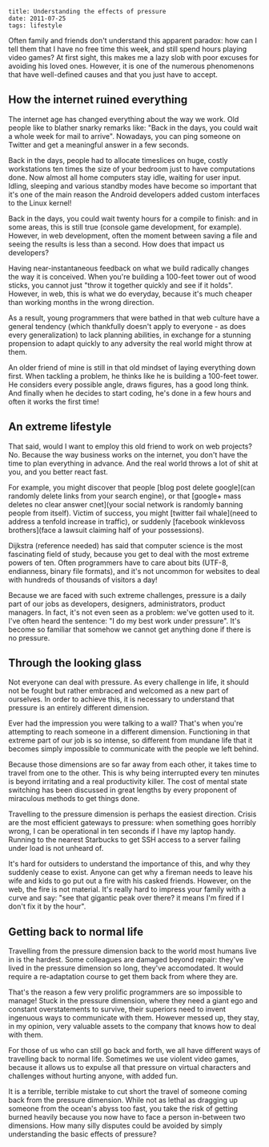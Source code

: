     title: Understanding the effects of pressure
    date: 2011-07-25
    tags: lifestyle

Often family and friends don't understand this apparent paradox: how can I tell them that I have no free time this week, and still spend hours playing video games? At first sight, this makes me a lazy slob with poor excuses for avoiding his loved ones. However, it is one of the numerous phenomenons that have well-defined causes and that you just have to accept.

## How the internet ruined everything

The internet age has changed everything about the way we work. Old people like to blather snarky remarks like: "Back in the days, you could wait a whole week for mail to arrive". Nowadays, you can ping someone on Twitter and get a meaningful answer in a few seconds.

Back in the days, people had to allocate timeslices on huge, costly workstations ten times the size of your bedroom just to have computations done. Now almost all home computers stay idle, waiting for user input. Idling, sleeping and various standby modes have become so important that it's one of the main reason the Android developers added custom interfaces to the Linux kernel!

Back in the days, you could wait twenty hours for a compile to finish: and in some areas, this is still true (console game development, for example). However, in web development, often the moment between saving a file and seeing the results is less than a second. How does that impact us developers?

Having near-instantaneous feedback on what we build radically changes the way it is conceived. When you're building a 100-feet tower out of wood sticks, you cannot just "throw it together quickly and see if it holds". However, in web, this is what we do everyday, because it's much cheaper than working months in the wrong direction.

As a result, young programmers that were bathed in that web culture have a general tendency (which thankfully doesn't apply to everyone - as does every generalization) to lack planning abilities, in exchange for a stunning propension to adapt quickly to any adversity the real world might throw at them.

An older friend of mine is still in that old mindset of laying everything down first. When tackling a problem, he thinks like he is building a 100-feet tower. He considers every possible angle, draws figures, has a good long think. And finally when he decides to start coding, he's done in a few hours and often it works the first time!

## An extreme lifestyle

That said, would I want to employ this old friend to work on web projects? No. Because the way business works on the internet, you don't have the time to plan everything in advance. And the real world throws a lot of shit at you, and you better react fast.

For example, you might discover that people [blog post delete google](can randomly delete links from your search engine), or that [google+ mass deletes no clear answer cnet](your social network is randomly banning people from itself). Victim of success, you might [twitter fail whale](need to address a tenfold increase in traffic), or suddenly [facebook winklevoss brothers](face a lawsuit claiming half of your possessions).

Dijkstra (reference needed) has said that computer science is the most fascinating field of study, because you get to deal with the most extreme powers of ten. Often programmers have to care about bits (UTF-8, endianness, binary file formats), and it's not uncommon for websites to deal with hundreds of thousands of visitors a day!

Because we are faced with such extreme challenges, pressure is a daily part of our jobs as developers, designers, administrators, product managers. In fact, it's not even seen as a problem: we've gotten used to it. I've often heard the sentence: "I do my best work under pressure". It's become so familiar that somehow we cannot get anything done if there is no pressure.

## Through the looking glass

Not everyone can deal with pressure. As every challenge in life, it should not be fought but rather embraced and welcomed as a new part of ourselves. In order to achieve this, it is necessary to understand that pressure is an entirely different dimension.

Ever had the impression you were talking to a wall? That's when you're attempting to reach someone in a different dimension. Functioning in that extreme part of our job is so intense, so different from mundane life that it becomes simply impossible to communicate with the people we left behind.

Because those dimensions are so far away from each other, it takes time to travel from one to the other. This is why being interrupted every ten minutes is beyond irritating and a real productivity killer. The cost of mental state switching has been discussed in great lengths by every proponent of miraculous methods to get things done.

Travelling to the pressure dimension is perhaps the easiest direction. Crisis are the most efficient gateways to pressure: when something goes horribly wrong, I can be operational in ten seconds if I have my laptop handy. Running to the nearest Starbucks to get SSH access to a server failing under load is not unheard of.

It's hard for outsiders to understand the importance of this, and why they suddenly cease to exist. Anyone can get why a fireman needs to leave his wife and kids to go put out a fire with his casked friends. However, on the web, the fire is not material. It's really hard to impress your family with a curve and say: "see that gigantic peak over there? it means I'm fired if I don't fix it by the hour".

## Getting back to normal life

Travelling from the pressure dimension back to the world most humans live in is the hardest. Some colleagues are damaged beyond repair: they've lived in the pressure dimension so long, they've accomodated. It would require a re-adaptation course to get them back from where they are.

That's the reason a few very prolific programmers are so impossible to manage! Stuck in the pressure dimension, where they need a giant ego and constant overstatements to survive, their superiors need to invent ingenuous ways to communicate with them. However messed up, they stay, in my opinion, very valuable assets to the company that knows how to deal with them.

For those of us who can still go back and forth, we all have different ways of travelling back to normal life. Sometimes we use violent video games, because it allows us to expulse all that pressure on virtual characters and challenges without hurting anyone, with added fun.

It is a terrible, terrible mistake to cut short the travel of someone coming back from the pressure dimension. While not as lethal as dragging up someone from the ocean's abyss too fast, you take the risk of getting burned heavily because you now have to face a person in-between two dimensions. How many silly disputes could be avoided by simply understanding the basic effects of pressure?

